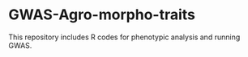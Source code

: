 # GWAS-Agro-morpho-traits
 This repository includes R codes for phenotypic analysis and running GWAS. 

